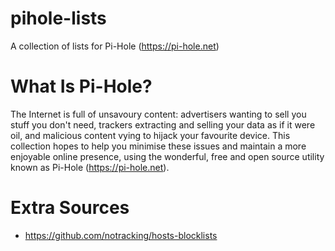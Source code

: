 # pihole-lists
A collection of lists for Pi-Hole (https://pi-hole.net)

# What Is Pi-Hole?
The Internet is full of unsavoury content: advertisers wanting to sell you stuff you don't need, trackers extracting and selling your data as if it were oil, and malicious content vying to hijack your favourite device. This collection hopes to help you minimise these issues and maintain a more enjoyable online presence, using the wonderful, free and open source utility known as Pi-Hole (https://pi-hole.net).

# Extra Sources
* https://github.com/notracking/hosts-blocklists
